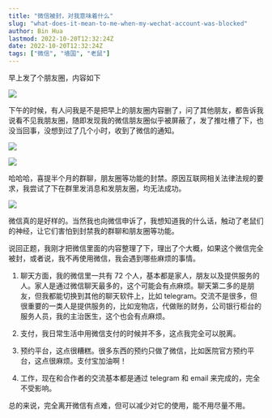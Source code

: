 ```yaml
---
title: "微信被封，对我意味着什么"
slug: "what-does-it-mean-to-me-when-my-wechat-account-was-blocked"
author: Bin Hua
lastmod: 2022-10-20T12:32:24Z
date: 2022-10-20T12:32:24Z
tags: ["微信", "墙国", "老鼠"]
---
```


早上发了个朋友圈，内容如下

![](/imgs/what-does-it-mean-to-me-when-my-wechat-account-was-blocked-000.jpg)

下午的时候，有人问我是不是把早上的朋友圈内容删了，问了其他朋友，都告诉我说看不见我朋友圈，随即发现我的微信朋友圈似乎被屏蔽了，发了推吐槽了下，也没当回事，没想到过了几个小时，收到了微信的通知。

![](/imgs/what-does-it-mean-to-me-when-my-wechat-account-was-blocked-001.jpg)

![](/imgs/what-does-it-mean-to-me-when-my-wechat-account-was-blocked-003.jpg)

哈哈哈，喜提半个月的群聊，朋友圈等功能的封禁。原因互联网相关法律法规的要求，我尝试了下在群里发消息和发朋友圈，均无法成功。

![](/imgs/what-does-it-mean-to-me-when-my-wechat-account-was-blocked-002.jpg)

微信真的是好样的。当然我也向微信申诉了，我想知道我的什么话，触动了老鼠们的神经，让它们害怕到封禁我的群聊和朋友圈等功能。

说回正题，我刚才把微信里面的内容整理了下，理出了个大概，如果这个微信完全被封，或者说，我不再使用微信，我会遇到哪些麻烦的事情。

1. 聊天方面，我的微信里一共有 72 个人，基本都是家人，朋友以及提供服务的人。家人是通过微信聊天最多的，这个可能会有点麻烦。聊天第二多的是朋友，但我都能切换到其他的聊天软件上，比如 telegram。交流不是很多，但很重要的一类人是提供服务的，比如宠物店，代做账的财务，公司银行柜台的服务人员，我的主治医生，这个也会有点麻烦。

2. 支付，我日常生活中用微信支付的时候并不多，这点我完全可以脱离。

3. 预约平台，这点很糟糕。很多东西的预约只做了微信，比如医院官方预约平台，这点很麻烦。支付宝加油啊！

4. 工作，现在和合作者的交流基本都是通过 telegram 和 email 来完成的，完全不受影响。

总的来说，完全离开微信有点难，但可以减少对它的使用，能不用尽量不用。
